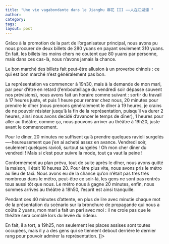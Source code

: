 ```yaml
---
title: "Une vie vagabondante dans le Jianghu 麻花 III ——人在江湖漂 "
author:
category: 
tags: 
layout: post
---
```



Grâce à la promotion de la part de l’organisateur principal, nous avons pu nous procurer de deux billets de 280 yuans en payant seulement 310 yuans. En fait, les billets les moins chers ne coutent que 80 yuans par personne, mais dans ces cas-là, nous n’avons jamais la chance.

Le bon marché des billets fait peut-être allusion à un proverbe chinois : ce qui est bon marché n’est généralement pas bon.

La représentation va commencer à 19h30, mais à la demande de mon mari, par peur d’être en retard (l’embouteillage du vendredi soir dépasse souvent nos prévisions), nous avons fait un horaire comme suivant : sortir du travail à 17 heures juste, et puis 1 heure pour rentrer chez nous, 20 minutes pour prendre le dîner (nous prenons généralement le dîner à 19 heures, je crains de ne pouvoir résister jusqu’à la fin de la représentation, puisqu’il va durer 2 heures, ainsi nous avons decidé d’avancer le temps de dîner), 1 heures pour aller au théâtre, comme ça, nous pouvons arriver au théâtre à 19h20, juste avant le commencement.

Pour le dîner, 20 minutes ne suffisent qu’à prendre quelques ravioli surgelés—-heureusement que j’en ai acheté assez en avance. Vendredi soir, seulement quelques ravioli, surtout surgelés ! Oh mon cher dîner du vendredi ! Mais si c’est pour suivre la mode, tout ça vaut la peine !

Conformément au plan prévu, tout de suite après le dîner, nous avons quitté la maison, il était 18 heures 20. Pour être plus vite, nous avons pris le métro au lieu de taxi. Nous avons eu de la chance qu’on n’était pas très très nombreux dans le métro, peut-être ce soir-là, les gens ne sont pas rentrés tous aussi tôt que nous. Le métro nous à gagne 20 minutes, enfin, nous sommes arrivés au théâtre à 18h50, l’esprit est ainsi tranquille.

Pendant ces 40 minutes d’attente, en plus de lire avec minutie chaque mot de la présentation du scénario sur la bronchure de propagande qui nous a coûte 2 yuans, mon mari a fait un pari avec moi : il ne croie pas que le théâtre sera comblé lors du levée du rideau. 

En fait, il a tort, a 19h25, non seulement les places assises sont toutes occupées, mais il y a des gens qui se tiennent debout derrière le dernier rang pour pouvoir admirer la représentation. ]]>

